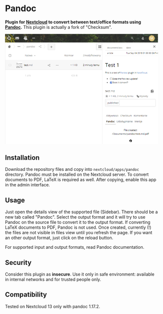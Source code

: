 Pandoc
======

**Plugin for [Nextcloud](https://nextcloud.com) to convert between text/office formats using [Pandoc](http://pandoc.org).**
This plugin is actually a fork of "Checksum".

![screenshot](screenshots/pandoc.png)

Installation
------------

Download the repository files and copy into `nextcloud/apps/pandoc` directory.
Pandoc must be installed on the Nextcloud server.
To convert documents to PDF, LaTeX is required as well. 
After copying, enable this app in the admin interface.

Usage
-----

Just open the details view of the supported file (Sidebar). There should be a new tab called "Pandoc". Select the output format and it will try to use Pandoc on the source file to convert it to the output format.
If converting LaTeX documents to PDF, Pandoc is not used.
Once created, currently (!) the files are not visible in files view until you refresh the page.
If you want an other output format, just click on the reload button.

For supported input and output formats, read Pandoc documentation.

Security
--------

Consider this plugin as **insecure**.
Use it only in safe environment: available in internal networks and for trusted people only.

Compatibility
-------------

Tested on Nextcloud 13 only with pandoc 1.17.2.
